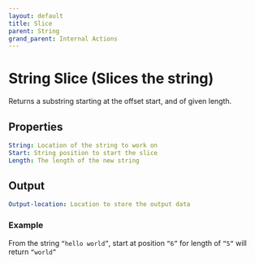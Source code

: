 ```yaml
---
layout: default
title: Slice
parent: String
grand_parent: Internal Actions
---
```

# String Slice (Slices the string)
Returns a substring starting at the offset start, and of given length.

## Properties
```yaml
String: Location of the string to work on
Start: String position to start the slice
Length: The length of the new string
```

## Output
```yaml
Output-location: Location to store the output data
```

### Example
From the string `“hello world”`, start at position `“6”` for length of `“5“` will return `“world”`
